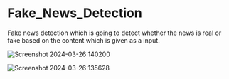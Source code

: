# Fake_News_Detection
Fake news detection which is going to detect whether the news is real or fake based on the content which is given as a input.

![Screenshot 2024-03-26 140200](https://github.com/Sailakshmi35/Fake_News_Detection/assets/163633145/d73d0bc0-af62-49d7-a9d6-a71395947dbb)

![Screenshot 2024-03-26 135628](https://github.com/Sailakshmi35/Fake_News_Detection/assets/163633145/b8da4e47-9cff-4b49-aaca-6e12cc6c2a5d)

